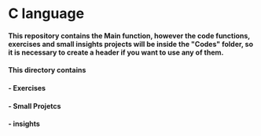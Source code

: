 # C language

#### This repository contains the Main function, however the code functions, exercises and small insights projects will be inside the "Codes" folder, so it is necessary to create a header if you want to use any of them.

<p>

#### This directory contains
#### - Exercises
#### - Small Projetcs
#### - insights



